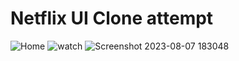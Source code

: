 # Netflix UI Clone attempt
![Home](https://imgur.com/a/KVcwgBC)
![watch](https://imgur.com/a/xxCj49H)
![Screenshot 2023-08-07 183048](https://github.com/onmail12/netflix-ui-clone/assets/97945798/23b5a2fc-65f5-4837-b6e3-9698bf6308af)
